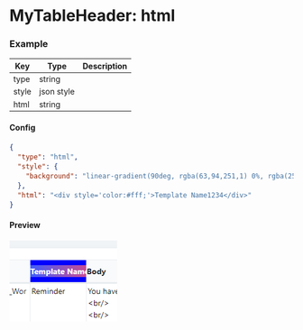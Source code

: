 # MyTableHeader: html

### Example
| Key    | Type       | Description |
| ------ | ---------- | ----------- |
| type   | string     |             |
| style  | json style |             |
| html   | string     |             |
#### Config

```json
{
  "type": "html",
  "style": {
    "background": "linear-gradient(90deg, rgba(63,94,251,1) 0%, rgba(252,70,107,1) 100%)"
  },
  "html": "<div style='color:#fff;'>Template Name1234</div>"
}
```

#### Preview

![](../../.gitbook/assets/MTHhtml.png)
